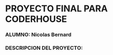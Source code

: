 <H1>PROYECTO FINAL PARA CODERHOUSE</H1>

<H3>ALUMNO: Nicolas Bernard</H3>

<h3>DESCRIPCION DEL PROYECTO:</h3>